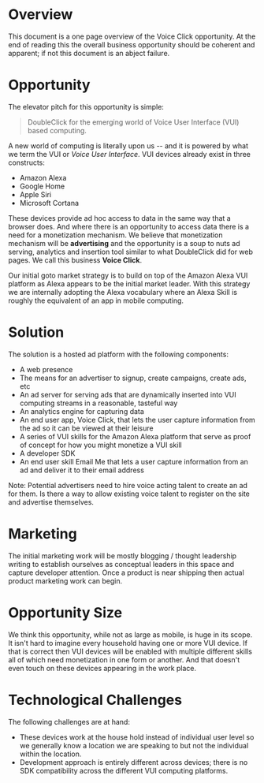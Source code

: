 # Overview

This document is a one page overview of the Voice Click opportunity. At the end of reading this the overall business opportunity should be coherent and apparent; if not this document is an abject failure.

# Opportunity

The elevator pitch for this opportunity is simple:

> DoubleClick for the emerging world of Voice User Interface (VUI) based computing.

A new world of computing is literally upon us -- and it is powered by what we term the VUI or *Voice User Interface*.  VUI devices already exist in three constructs: 

* Amazon Alexa
* Google Home
* Apple Siri
* Microsoft Cortana

These devices provide ad hoc access to data in the same way that a browser does.  And where there is an opportunity to access data there is a need for a monetization mechanism.  We believe that monetization mechanism will be **advertising** and the opportunity is a soup to nuts ad serving, analytics and insertion tool similar to what DoubleClick did for web pages.  We call this business **Voice Click**.

Our initial goto market strategy is to build on top of the Amazon Alexa VUI platform as Alexa appears to be the initial market leader.  With this strategy we are internally adopting the Alexa vocabulary where an Alexa Skill is roughly the equivalent of an app in mobile computing.

# Solution

The solution is a hosted ad platform with the following components:

* A web presence
* The means for an advertiser to signup, create campaigns, create ads, etc
* An ad server for serving ads that are dynamically inserted into VUI computing streams in a reasonable, tasteful way
* An analytics engine for capturing data
* An end user app, Voice Click, that lets the user capture information from the ad so it can be viewed at their leisure
* A series of VUI skills for the Amazon Alexa platform that serve as proof of concept for how you might monetize a VUI skill
* A developer SDK
* An end user skill Email Me that lets a user capture information from an ad and deliver it to their email address

Note: Potential advertisers need to hire voice acting talent to create an ad for them. Is there a way to allow existing voice talent to register on the site and advertise themselves.

# Marketing

The initial marketing work will be mostly blogging / thought leadership writing to establish ourselves as conceptual leaders in this space and capture developer attention.  Once a product is near shipping then actual product marketing work can begin.

# Opportunity Size

We think this opportunity, while not as large as mobile, is huge in its scope.  It isn't hard to imagine every household having one or more VUI device.  If that is correct then VUI devices will be enabled with multiple different skills all of which need monetization in one form or another.  And that doesn't even touch on these devices appearing in the work place.

# Technological Challenges

The following challenges are at hand:

* These devices work at the house hold instead of individual user level so we generally know a location we are speaking to but not the individual within the location.  
* Development approach is entirely different across devices; there is no SDK compatibility across the different VUI computing platforms.
